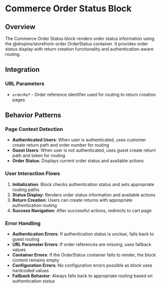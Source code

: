 # Commerce Order Status Block

## Overview

The Commerce Order Status block renders order status information using the @dropins/storefront-order OrderStatus container. It provides order status display with return creation functionality and authentication-aware routing.

## Integration

<!-- ### Block Configuration

No block configuration is read via `readBlockConfig()`. The block uses hardcoded configuration values and authentication status. -->

### URL Parameters

- `orderRef` - Order reference identifier used for routing to return creation pages

<!--### Local Storage

No localStorage keys are used by this block.

### Events

#### Event Listeners

No direct event listeners are implemented in this block.

#### Event Emitters

No events are emitted by this block. -->

## Behavior Patterns

### Page Context Detection

- **Authenticated Users**: When user is authenticated, uses customer create return path and order number for routing
- **Guest Users**: When user is not authenticated, uses guest create return path and token for routing
- **Order Status**: Displays current order status and available actions

### User Interaction Flows

1. **Initialization**: Block checks authentication status and sets appropriate routing paths
2. **Status Display**: Renders order status information and available actions
3. **Return Creation**: Users can create returns with appropriate authentication routing
4. **Success Navigation**: After successful actions, redirects to cart page

### Error Handling

- **Authentication Errors**: If authentication status is unclear, falls back to guest routing
- **URL Parameter Errors**: If order references are missing, uses fallback values
- **Container Errors**: If the OrderStatus container fails to render, the block content remains empty
- **Configuration Errors**: No configuration errors possible as block uses hardcoded values
- **Fallback Behavior**: Always falls back to appropriate routing based on authentication status
